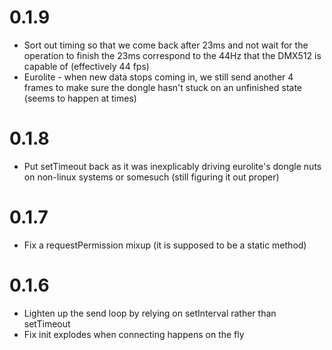 # 0.1.9

* Sort out timing so that we come back after 23ms and not wait for the
  operation to finish the 23ms correspond to the 44Hz that the DMX512 is
  capable of (effectively 44 fps)
* Eurolite - when new data stops coming in, we still send another 4 frames to
  make sure the dongle hasn't stuck on an unfinished state (seems to happen at
  times)


# 0.1.8

* Put setTimeout back as it was inexplicably driving eurolite's dongle nuts
  on non-linux systems or somesuch (still figuring it out proper)

# 0.1.7

* Fix a requestPermission mixup (it is supposed to be a static method)


# 0.1.6

* Lighten up the send loop by relying on setInterval rather than setTimeout
* Fix init explodes when connecting happens on the fly
